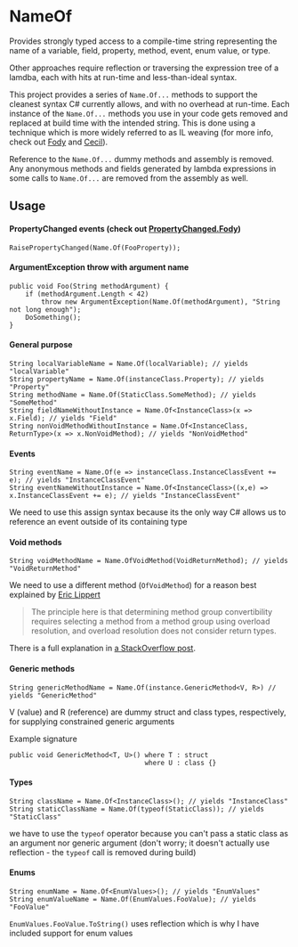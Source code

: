 NameOf
======

Provides strongly typed access to a compile-time string representing the name of a variable, field, property, method, event, enum value, or type.

Other approaches require reflection or traversing the expression tree of a lamdba, each with hits at run-time and less-than-ideal syntax.

This project provides a series of `Name.Of...` methods to support the cleanest syntax C# currently allows, and with no overhead at run-time. Each instance of the `Name.Of...` methods you use in your code gets removed and replaced at build time with the intended string. This is done using a technique which is more widely referred to as IL weaving (for more info, check out [Fody](https://github.com/Fody/Fody) and [Cecil](http://www.mono-project.com/Cecil)).

Reference to the `Name.Of...` dummy methods and assembly is removed. Any anonymous methods and fields generated by lambda expressions in some calls to `Name.Of...` are removed from the assembly as well.

## Usage

#### PropertyChanged events (check out [PropertyChanged.Fody](https://github.com/Fody/PropertyChanged))

    RaisePropertyChanged(Name.Of(FooProperty));

#### ArgumentException throw with argument name

    public void Foo(String methodArgument) {
		if (methodArgument.Length < 42)
			throw new ArgumentException(Name.Of(methodArgument), "String not long enough");
		DoSomething();
    }

#### General purpose

    String localVariableName = Name.Of(localVariable); // yields "localVariable"
    String propertyName = Name.Of(instanceClass.Property); // yields "Property"
    String methodName = Name.Of(StaticClass.SomeMethod); // yields "SomeMethod"
    String fieldNameWithoutInstance = Name.Of<InstanceClass>(x => x.Field); // yields "Field"
    String nonVoidMethodWithoutInstance = Name.Of<InstanceClass, ReturnType>(x => x.NonVoidMethod); // yields "NonVoidMethod"

#### Events

    String eventName = Name.Of(e => instanceClass.InstanceClassEvent += e); // yields "InstanceClassEvent"
    String eventNameWithoutInstance = Name.Of<InstanceClass>((x,e) => x.InstanceClassEvent += e); // yields "InstanceClassEvent"
We need to use this assign syntax because its the only way C# allows us to reference an event outside of its containing type

#### Void methods

    String voidMethodName = Name.OfVoidMethod(VoidReturnMethod); // yields "VoidReturnMethod"
We need to use a different method (`OfVoidMethod`) for a reason best explained by [Eric Lippert](http://ericlippert.com/)
> The principle here is that determining method group convertibility requires selecting a method from a method group using overload resolution, and overload resolution does not consider return types.

There is a full explanation in [a StackOverflow post](http://stackoverflow.com/questions/2057146/compiler-ambiguous-invocation-error-anonymous-method-and-method-group-with-fun).

#### Generic methods

    String genericMethodName = Name.Of(instance.GenericMethod<V, R>) // yields "GenericMethod"
V (value) and R (reference) are dummy struct and class types, respectively, for supplying constrained generic arguments

Example signature

    public void GenericMethod<T, U>() where T : struct
                                      where U : class {}

#### Types

    String className = Name.Of<InstanceClass>(); // yields "InstanceClass"
	String staticClassName = Name.Of(typeof(StaticClass)); // yields "StaticClass"
we have to use the `typeof` operator because you can't pass a static class as an argument nor generic argument (don't worry; it doesn't actually use reflection - the `typeof` call is removed during build)

#### Enums

    String enumName = Name.Of<EnumValues>(); // yields "EnumValues"
	String enumValueName = Name.Of(EnumValues.FooValue); // yields "FooValue"
`EnumValues.FooValue.ToString()` uses reflection which is why I have included support for enum values
